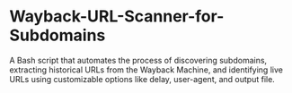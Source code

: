 # Wayback-URL-Scanner-for-Subdomains
A Bash script that automates the process of discovering subdomains, extracting historical URLs from the Wayback Machine, and identifying live URLs using customizable options like delay, user-agent, and output file.
